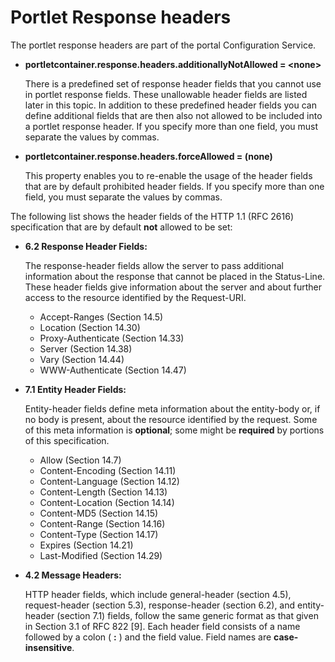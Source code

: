 # Portlet Response headers

The portlet response headers are part of the portal Configuration Service.

-   **portletcontainer.response.headers.additionallyNotAllowed = <none\>**

    There is a predefined set of response header fields that you cannot use in portlet response fields. These unallowable header fields are listed later in this topic. In addition to these predefined header fields you can define additional fields that are then also not allowed to be included into a portlet response header. If you specify more than one field, you must separate the values by commas.

-   **portletcontainer.response.headers.forceAllowed = \(none\)**

    This property enables you to re-enable the usage of the header fields that are by default prohibited header fields. If you specify more than one field, you must separate the values by commas.


The following list shows the header fields of the HTTP 1.1 \(RFC 2616\) specification that are by default **not** allowed to be set:

-   **6.2 Response Header Fields:**

    The response-header fields allow the server to pass additional information about the response that cannot be placed in the Status-Line. These header fields give information about the server and about further access to the resource identified by the Request-URI.

    -   Accept-Ranges \(Section 14.5\)
    -   Location \(Section 14.30\)
    -   Proxy-Authenticate \(Section 14.33\)
    -   Server \(Section 14.38\)
    -   Vary \(Section 14.44\)
    -   WWW-Authenticate \(Section 14.47\)
-   **7.1 Entity Header Fields:**

    Entity-header fields define meta information about the entity-body or, if no body is present, about the resource identified by the request. Some of this meta information is **optional**; some might be **required** by portions of this specification.

    -   Allow \(Section 14.7\)
    -   Content-Encoding \(Section 14.11\)
    -   Content-Language \(Section 14.12\)
    -   Content-Length \(Section 14.13\)
    -   Content-Location \(Section 14.14\)
    -   Content-MD5 \(Section 14.15\)
    -   Content-Range \(Section 14.16\)
    -   Content-Type \(Section 14.17\)
    -   Expires \(Section 14.21\)
    -   Last-Modified \(Section 14.29\)
-   **4.2 Message Headers:**

    HTTP header fields, which include general-header \(section 4.5\), request-header \(section 5.3\), response-header \(section 6.2\), and entity-header \(section 7.1\) fields, follow the same generic format as that given in Section 3.1 of RFC 822 \[9\]. Each header field consists of a name followed by a colon \( **:** \) and the field value. Field names are **case-insensitive**.



